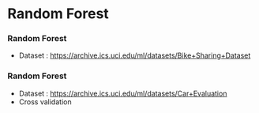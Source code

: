 # Random Forest 

### Random Forest
- Dataset : https://archive.ics.uci.edu/ml/datasets/Bike+Sharing+Dataset


### Random Forest
- Dataset : https://archive.ics.uci.edu/ml/datasets/Car+Evaluation
- Cross validation 


